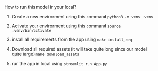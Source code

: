 How to run this model in your local?

1. Create a new environment using this command
```python3 -m venv .venv```

2. Activate your environment using this command
```source .venv/bin/activate```

3. install all requirements from the app using
```make install_req```

4. Download all required assets (it will take quite long since our model quite large)
```make download_assets```

5. run the app in local using
```streamlit run App.py```
